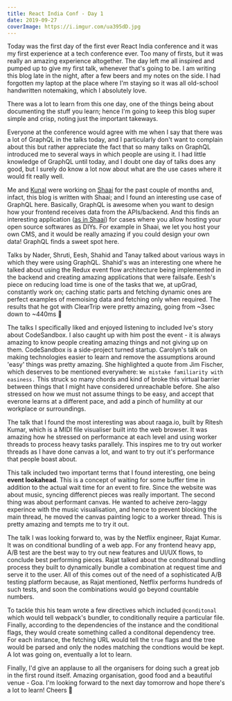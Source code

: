 ```yaml
---
title: React India Conf - Day 1
date: 2019-09-27
coverImage: https://i.imgur.com/ua395dD.jpg
---
```


Today was the first day of the first ever React India conference and it was my first experience at a tech conference ever. Too many of firsts, but it was really an amazing experience altogether<!-- excerpt -->. The day left me all inspired and pumped up to give my first talk, whenever that's going to be. I am writing this blog late in the night, after a few beers and my notes on the side. I had forgotten my laptop at the place where I'm staying so it was all old-school handwritten notemaking, which I absolutely love.

There was a lot to learn from this one day, one of the things being about documenting the stuff you learn; hence I'm going to keep this blog super simple and crisp, noting just the important takeways.

Everyone at the conference would agree with me when I say that there was a lot of GraphQL in the talks today, and I particularly don't want to complain about this but rather appreciate the fact that so many talks on GraphQL introduced me to several ways in which people are using it. I had little knowledge of GraphQL until today, and I doubt one day of talks does any good, but I surely do know a lot now about what are the use cases where it would fit really well.

Me and [Kunal](https://twitter.com/kay_2695px) were working on [Shaai](https://shaaijs.tech/) for the past couple of months and, infact, this blog is written with Shaai; and I found an interesting use case of GraphQL here. Basically, GraphQL is awesome when you want to design how your frontend receives data from the APIs/backend. And this finds an interesting application ([as in Shaai](https://github.com/shaaijs/admin#host-shaai-admin-on-heroku)) for cases where you allow hosting your open source softwares as DIYs. For example in Shaai, we let you host your own CMS, and it would be really amazing if you could design your own data! GraphQL finds a sweet spot here.

Talks by Nader, Shruti, Eesh, Shahid and Tanay talked about various ways in which they were using GraphQL. Shahid's was an interesting one where he talked about using the Redux event flow architecture being implemented in the backend and creating amazing applications that were failsafe. Eesh's piece on reducing load time is one of the tasks that we, at upGrad, constantly work on; caching static parts and fetching dynamic ones are perfect examples of memoising data and fetching only when required. The results that he got with ClearTrip were pretty amazing, going from ~3sec down to ~440ms 💫

The talks I specifically liked and enjoyed listening to included Ive's story about CodeSandbox. I also caught up with him post the event - it is always amazing to know people creating amazing things and not giving up on them. CodeSandbox is a side-project turned startup. Carolyn's talk on making technologies easier to learn and remove the assumptions around 'easy' things was pretty amazing. She highlighted a quote from Jim Fischer, which deserves to be mentioned everywhere: `We mistake familiarity with easiness.` This struck so many chords and kind of broke this virtual barrier between things that I might have considered unreachable before. She also stressed on how we must not assume things to be easy, and accept that everone learns at a different pace, and add a pinch of humility at our workplace or surroundings.

The talk that I found the most interesting was about raaga.io, built by Ritesh Kumar, which is a MIDI file visualiser built into the web browser. It was amazing how he stressed on performance at each level and using worker threads to process heavy tasks parallely. This inspires me to try out worker threads as I have done canvas a lot, and want to try out it's performance that people boast about.

This talk included two important terms that I found interesting, one being **event lookahead**. This is a concept of waiting for some buffer time in addition to the actual wait time for an event to fire. Since the website was about music, syncing differenct pieces was really important. The second thing was about performant canvas. He wanted to acheive zero-laggy experince with the music visualisation, and hence to prevent blocking the main thread, he moved the canvas painting logic to a worker thread. This is pretty amazing and tempts me to try it out.

The talk I was looking forward to, was by the Netflix engineer, Rajat Kumar. It was on conditional bundling of a web app. For any frontend heavy app, A/B test are the best way to try out new features and UI/UX flows, to conclude best performing pieces. Rajat talked about the conditonal bundling process they built to dynamically bundle a combination at request time and serve it to the user. All of this comes out of the need of a sophisticated A/B testing platform because, as Rajat mentioned, Netflix performs hundreds of such tests, and soon the combinations would go beyond countable numbers.

To tackle this his team wrote a few directives which included `@conditonal` which would tell webpack's bundler, to conditionally require a particular file. Finally, according to the dependencies of the instance and the conditional flags, they would create something called a conditonal dependency tree. For each instance, the fetching URL would tell the `true` flags and the tree would be parsed and only the nodes matching the condtions would be kept. A lot was going on, eventually a lot to learn.

Finally, I'd give an applause to all the organisers for doing such a great job in the first round itself. Amazing organisation, good food and a beautiful venue - Goa. I'm looking forward to the next day tomorrow and hope there's a lot to learn! Cheers 🍻
